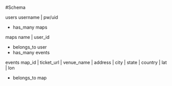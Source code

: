 #Schema

users
username | pw/uid

* has_many maps

maps
name | user_id

* belongs_to user
* has_many events

events
map_id | ticket_url | venue_name | address | city | state | country | lat | lon

* belongs_to map